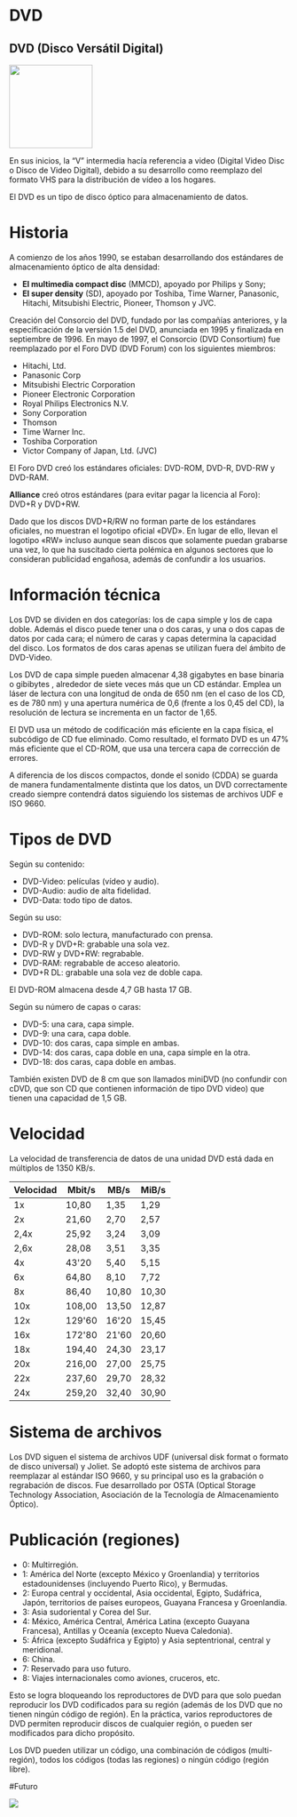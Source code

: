 # DVD
## DVD (Disco Versátil Digital)

<img width="150" src="https://i.ebayimg.com/images/i/162138785143-0-1/s-l1000.jpg">


En sus inicios, la “V” intermedia hacía referencia a video (Digital Video Disc o Disco de Video Digital), debido a su desarrollo como reemplazo del formato VHS para la distribución de vídeo a los hogares.

El DVD es un tipo de disco óptico para almacenamiento de datos.

# Historia
A comienzo de los años 1990, se estaban desarrollando dos estándares de almacenamiento óptico de alta densidad:

- **El multimedia compact disc** (MMCD), apoyado por Philips y Sony;
- **El super density** (SD), apoyado por Toshiba, Time Warner, Panasonic, Hitachi, Mitsubishi Electric, Pioneer, Thomson y JVC.
  
Creación del Consorcio del DVD, fundado por las compañías anteriores, y la especificación de la versión 1.5 del DVD, anunciada en 1995 y finalizada en septiembre de 1996. En mayo de 1997, el Consorcio (DVD Consortium) fue reemplazado por el Foro DVD (DVD Forum) con los siguientes miembros:

* Hitachi, Ltd.
* Panasonic Corp
* Mitsubishi Electric Corporation
* Pioneer Electronic Corporation
* Royal Philips Electronics N.V.
* Sony Corporation
* Thomson
* Time Warner Inc.
* Toshiba Corporation
* Victor Company of Japan, Ltd. (JVC)
  
El Foro DVD creó los estándares oficiales:
DVD-ROM, DVD-R, DVD-RW y DVD-RAM.

**Alliance** creó otros estándares (para evitar pagar la licencia al Foro):
DVD+R y DVD+RW.

Dado que los discos DVD+R/RW no forman parte de los estándares oficiales, no muestran el logotipo oficial «DVD». En lugar de ello, llevan el logotipo «RW» incluso aunque sean discos que solamente puedan grabarse una vez, lo que ha suscitado cierta polémica en algunos sectores que lo consideran publicidad engañosa, además de confundir a los usuarios.

# Información técnica
Los DVD se dividen en dos categorías: los de capa simple y los de capa doble. Además el disco puede tener una o dos caras, y una o dos capas de datos por cada cara; el número de caras y capas determina la capacidad del disco. Los formatos de dos caras apenas se utilizan fuera del ámbito de DVD-Video.

Los DVD de capa simple pueden almacenar  4,38 gigabytes en base binaria o gibibytes , alrededor de siete veces más que un CD estándar. Emplea un láser de lectura con una longitud de onda de 650 nm (en el caso de los CD, es de 780 nm) y una apertura numérica de 0,6 (frente a los 0,45 del CD), la resolución de lectura se incrementa en un factor de 1,65.

El DVD usa un método de codificación más eficiente en la capa física, el subcódigo de CD fue eliminado. Como resultado, el formato DVD es un 47% más eficiente que el CD-ROM, que usa una tercera capa de corrección de errores.

A diferencia de los discos compactos, donde el sonido (CDDA) se guarda de manera fundamentalmente distinta que los datos, un DVD correctamente creado siempre contendrá datos siguiendo los sistemas de archivos UDF e ISO 9660.

# Tipos de DVD

Según su contenido:
- DVD-Video: películas (vídeo y audio).
- DVD-Audio: audio de alta fidelidad. 
- DVD-Data: todo tipo de datos.

Según su uso:
- DVD-ROM: solo lectura, manufacturado con prensa.
- DVD-R y DVD+R: grabable una sola vez. 
- DVD-RW y DVD+RW: regrabable.
- DVD-RAM: regrabable de acceso aleatorio. 
- DVD+R DL: grabable una sola vez de doble capa.
  
El DVD-ROM almacena desde 4,7 GB hasta 17 GB.

Según su número de capas o caras:
- DVD-5: una cara, capa simple.
- DVD-9: una cara, capa doble.
- DVD-10: dos caras, capa simple en ambas.
- DVD-14: dos caras, capa doble en una, capa simple en la otra.
- DVD-18: dos caras, capa doble en ambas.
  
También existen DVD de 8 cm que son llamados miniDVD (no confundir con cDVD, que son CD que contienen información de tipo DVD video) que tienen una capacidad de 1,5 GB.

# Velocidad
La velocidad de transferencia de datos de una unidad DVD está dada en múltiplos de 1350 KB/s.

|Velocidad|	Mbit/s|	MB/s|	MiB/s|
|---------|-------|-----|------|
|   1x    |10,80  |	1,35|	1,29 |
|   2x	  |21,60  |	2,70|	2,57 |
| 2,4x	  |25,92  |	3,24|	3,09 |
| 2,6x	  |28,08  | 3,51|	3,35 |
|   4x	  |43'20  | 5,40|	5,15 |
|   6x	  |64,80  | 8,10|	7,72 |
|   8x	  |86,40  |10,80|	10,30|
|  10x	  |108,00 |13,50|	12,87|
|  12x	  |129'60 |16'20|	15,45|
|  16x	  |172'80 |21'60|	20,60|
|  18x	  |194,40 |24,30|	23,17|
|  20x	  |216,00 |27,00|	25,75|
|  22x	  |237,60 |29,70|	28,32|
|  24x	  |259,20 |32,40|	30,90|

# Sistema de archivos
Los DVD siguen el sistema de archivos UDF (universal disk format o formato de disco universal) y Joliet. Se adoptó este sistema de archivos para reemplazar al estándar ISO 9660, y su principal uso es la grabación o regrabación de discos. Fue desarrollado por OSTA (Optical Storage Technology Association, Asociación de la Tecnología de Almacenamiento Óptico).

# Publicación (regiones)
- 0: Multirregión.
- 1: América del Norte (excepto México y Groenlandia) y territorios estadounidenses (incluyendo Puerto Rico), y Bermudas.
- 2: Europa central y occidental, Asia occidental, Egipto, Sudáfrica, Japón, territorios de países europeos, Guayana Francesa y  Groenlandia.
- 3: Asia sudoriental y Corea del Sur.
- 4: México, América Central, América Latina (excepto Guayana Francesa), Antillas y Oceanía (excepto Nueva Caledonia).
- 5: África (excepto Sudáfrica y Egipto) y Asia septentrional, central y meridional.
- 6: China.
- 7: Reservado para uso futuro.
- 8: Viajes internacionales como aviones, cruceros, etc.

Esto se logra bloqueando los reproductores de DVD para que solo puedan reproducir los DVD codificados para su región (además de los DVD que no tienen ningún código de región). En la práctica, varios reproductores de DVD permiten reproducir discos de cualquier región, o pueden ser modificados para dicho propósito.

Los DVD pueden utilizar un código, una combinación de códigos (multi-región), todos los códigos (todas las regiones) o ningún código (región libre).

#Futuro

<img src="https://segundaopor.files.wordpress.com/2012/01/segunda_oportunidad_objetos_cotidianos_cd_espantapajaros_huerta_2.jpg?w=640&h=420">
